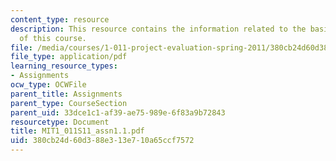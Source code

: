 ```yaml
---
content_type: resource
description: This resource contains the information related to the basic concepts
  of this course.
file: /media/courses/1-011-project-evaluation-spring-2011/380cb24d60d388e313e710a65ccf7572_MIT1_011S11_assn1.1.pdf
file_type: application/pdf
learning_resource_types:
- Assignments
ocw_type: OCWFile
parent_title: Assignments
parent_type: CourseSection
parent_uid: 33dce1c1-af39-ae75-989e-6f83a9b72843
resourcetype: Document
title: MIT1_011S11_assn1.1.pdf
uid: 380cb24d-60d3-88e3-13e7-10a65ccf7572
---
```


